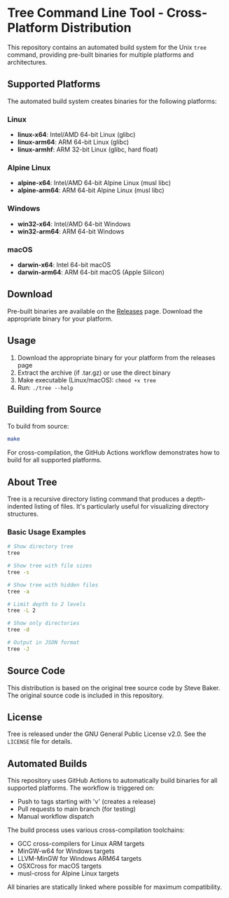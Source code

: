 # Tree Command Line Tool - Cross-Platform Distribution

This repository contains an automated build system for the Unix `tree` command, providing pre-built binaries for multiple platforms and architectures.

## Supported Platforms

The automated build system creates binaries for the following platforms:

### Linux
- **linux-x64**: Intel/AMD 64-bit Linux (glibc)
- **linux-arm64**: ARM 64-bit Linux (glibc)
- **linux-armhf**: ARM 32-bit Linux (glibc, hard float)

### Alpine Linux
- **alpine-x64**: Intel/AMD 64-bit Alpine Linux (musl libc)
- **alpine-arm64**: ARM 64-bit Alpine Linux (musl libc)

### Windows
- **win32-x64**: Intel/AMD 64-bit Windows
- **win32-arm64**: ARM 64-bit Windows

### macOS
- **darwin-x64**: Intel 64-bit macOS
- **darwin-arm64**: ARM 64-bit macOS (Apple Silicon)

## Download

Pre-built binaries are available on the [Releases](../../releases) page. Download the appropriate binary for your platform.

## Usage

1. Download the appropriate binary for your platform from the releases page
2. Extract the archive (if .tar.gz) or use the direct binary
3. Make executable (Linux/macOS): `chmod +x tree`
4. Run: `./tree --help`

## Building from Source

To build from source:

```bash
make
```

For cross-compilation, the GitHub Actions workflow demonstrates how to build for all supported platforms.

## About Tree

Tree is a recursive directory listing command that produces a depth-indented listing of files. It's particularly useful for visualizing directory structures.

### Basic Usage Examples

```bash
# Show directory tree
tree

# Show tree with file sizes
tree -s

# Show tree with hidden files
tree -a

# Limit depth to 2 levels
tree -L 2

# Show only directories
tree -d

# Output in JSON format
tree -J
```

## Source Code

This distribution is based on the original tree source code by Steve Baker. The original source code is included in this repository.

## License

Tree is released under the GNU General Public License v2.0. See the `LICENSE` file for details.

## Automated Builds

This repository uses GitHub Actions to automatically build binaries for all supported platforms. The workflow is triggered on:

- Push to tags starting with 'v' (creates a release)
- Pull requests to main branch (for testing)
- Manual workflow dispatch

The build process uses various cross-compilation toolchains:
- GCC cross-compilers for Linux ARM targets
- MinGW-w64 for Windows targets
- LLVM-MinGW for Windows ARM64 targets
- OSXCross for macOS targets
- musl-cross for Alpine Linux targets

All binaries are statically linked where possible for maximum compatibility.
